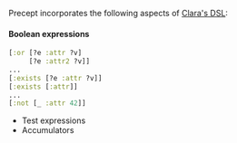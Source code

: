 Precept incorporates the following aspects of [Clara's DSL](http://www.clara-rules.org/docs/expressions/):
#### Boolean expressions
```clj
[:or [?e :attr ?v]
     [?e :attr2 ?v]]
...
[:exists [?e :attr ?v]]
[:exists [:attr]]
...
[:not [_ :attr 42]]
```

- Test expressions
- Accumulators

